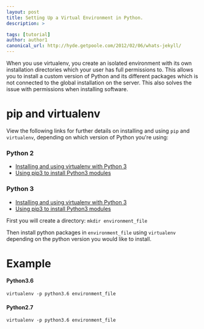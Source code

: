 ```yaml
---
layout: post
title: Setting Up a Virtual Environment in Python.
description: >

tags: [tutorial]
author: author1
canonical_url: http://hyde.getpoole.com/2012/02/06/whats-jekyll/
---
```


When you use virtualenv, you create an isolated environment with its own installation directories which your user has full permissions to. This allows you to install a custom version of Python and its different packages which is not connected to the global installation on the server. This also solves the issue with permissions when installing software.


# pip and virtualenv

 View the following links for further details on installing and using `pip` and `virtualenv`, depending on which version of Python you're using:

### Python 2
- [Installing and using virtualenv with Python 3](https://help.dreamhost.com/hc/en-us/articles/215489338-Installing-and-using-Python-s-virtualenv)
- [Using pip3 to install Python3 modules](https://help.dreamhost.com/hc/en-us/articles/115000221112-Using-pip-to-install-Python-2-modules)

### Python 3
- [Installing and using virtualenv with Python 3](https://help.dreamhost.com/hc/en-us/articles/115000695551-Installing-and-using-Python-s-virtualenv-using-Python-3)
- [Using pip3 to install Python3 modules](https://help.dreamhost.com/hc/en-us/articles/115000699011-Using-pip3-to-install-Python3-modules)

First you will create a directory:
`mkdir environment_file`

Then install python packages in `environment_file` using `virtualenv` depending on the python version you would like to install.

# Example

#### Python3.6

`virtualenv -p python3.6 environment_file`


#### Python2.7

`virtualenv -p python3.6 environment_file`
